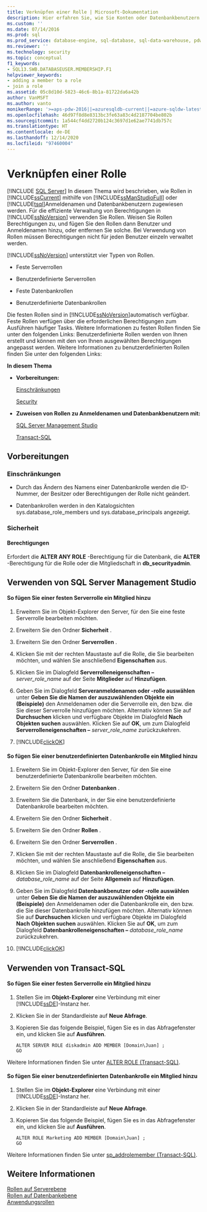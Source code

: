 ```yaml
---
title: Verknüpfen einer Rolle | Microsoft-Dokumentation
description: Hier erfahren Sie, wie Sie Konten oder Datenbankbenutzern in SQL Server mithilfe von SQL Server Management Studio oder Transact-SQL Rollen zuweisen. Verwenden Sie Rollen, um Berechtigungen zu verwalten.
ms.custom: ''
ms.date: 07/14/2016
ms.prod: sql
ms.prod_service: database-engine, sql-database, sql-data-warehouse, pdw
ms.reviewer: ''
ms.technology: security
ms.topic: conceptual
f1_keywords:
- SQL13.SWB.DATABASEUSER.MEMBERSHIP.F1
helpviewer_keywords:
- adding a member to a role
- join a role
ms.assetid: 05c8d10d-5823-46c6-8b1a-81722da6a42b
author: VanMSFT
ms.author: vanto
monikerRange: '>=aps-pdw-2016||=azuresqldb-current||=azure-sqldw-latest||>=sql-server-2016||>=sql-server-linux-2017||=azuresqldb-mi-current'
ms.openlocfilehash: 46d97f8d8e8313bc3fe63a83c4d2187704be802b
ms.sourcegitcommit: 1a544cf4dd2720b124c3697d1e62ae7741db757c
ms.translationtype: HT
ms.contentlocale: de-DE
ms.lasthandoff: 12/14/2020
ms.locfileid: "97460004"
---
```

# <a name="join-a-role"></a>Verknüpfen einer Rolle
[!INCLUDE [SQL Server](../../../includes/applies-to-version/sql-asdb-asdbmi-asa-pdw.md)]
  In diesem Thema wird beschrieben, wie Rollen in [!INCLUDE[ssCurrent](../../../includes/sscurrent-md.md)] mithilfe von [!INCLUDE[ssManStudioFull](../../../includes/ssmanstudiofull-md.md)] oder [!INCLUDE[tsql](../../../includes/tsql-md.md)]Anmeldenamen und Datenbankbenutzern zugewiesen werden. Für die effiziente Verwaltung von Berechtigungen in [!INCLUDE[ssNoVersion](../../../includes/ssnoversion-md.md)] verwenden Sie Rollen. Weisen Sie Rollen Berechtigungen zu, und fügen Sie den Rollen dann Benutzer und Anmeldenamen hinzu, oder entfernen Sie solche. Bei Verwendung von Rollen müssen Berechtigungen nicht für jeden Benutzer einzeln verwaltet werden.  
  
 [!INCLUDE[ssNoVersion](../../../includes/ssnoversion-md.md)] unterstützt vier Typen von Rollen.  
  
-   Feste Serverrollen  
  
-   Benutzerdefinierte Serverrollen  
  
-   Feste Datenbankrollen  
  
-   Benutzerdefinierte Datenbankrollen  
  
 Die festen Rollen sind in [!INCLUDE[ssNoVersion](../../../includes/ssnoversion-md.md)]automatisch verfügbar. Feste Rollen verfügen über die erforderlichen Berechtigungen zum Ausführen häufiger Tasks. Weitere Informationen zu festen Rollen finden Sie unter den folgenden Links: Benutzerdefinierte Rollen werden von Ihnen erstellt und können mit den von Ihnen ausgewählten Berechtigungen angepasst werden. Weitere Informationen zu benutzerdefinierten Rollen finden Sie unter den folgenden Links:  
  
 **In diesem Thema**  
  
-   **Vorbereitungen:**  
  
     [Einschränkungen](#Restrictions)  
  
     [Security](#Security)  
  
-   **Zuweisen von Rollen zu Anmeldenamen und Datenbankbenutzern mit:**  
  
     [SQL Server Management Studio](#SSMSProcedure)  
  
     [Transact-SQL](#TsqlProcedure)  
  
##  <a name="before-you-begin"></a><a name="BeforeYouBegin"></a> Vorbereitungen  
  
###  <a name="limitations-and-restrictions"></a><a name="Restrictions"></a> Einschränkungen  
  
-   Durch das Ändern des Namens einer Datenbankrolle werden die ID-Nummer, der Besitzer oder Berechtigungen der Rolle nicht geändert.  
  
-   Datenbankrollen werden in den Katalogsichten sys.database_role_members und sys.database_principals angezeigt.  
  
###  <a name="security"></a><a name="Security"></a> Sicherheit  
  
####  <a name="permissions"></a><a name="Permissions"></a> Berechtigungen  
 Erfordert die **ALTER ANY ROLE** -Berechtigung für die Datenbank, die **ALTER** -Berechtigung für die Rolle oder die Mitgliedschaft in **db_securityadmin**.  
  
##  <a name="using-sql-server-management-studio"></a><a name="SSMSProcedure"></a> Verwenden von SQL Server Management Studio  
  
#### <a name="to-add-a-member-to-a-fixed-server-role"></a>So fügen Sie einer festen Serverrolle ein Mitglied hinzu  
  
1.  Erweitern Sie im Objekt-Explorer den Server, für den Sie eine feste Serverrolle bearbeiten möchten.  
  
2.  Erweitern Sie den Ordner **Sicherheit** .  
  
3.  Erweitern Sie den Ordner **Serverrollen** .  
  
4.  Klicken Sie mit der rechten Maustaste auf die Rolle, die Sie bearbeiten möchten, und wählen Sie anschließend **Eigenschaften** aus.  
  
5.  Klicken Sie im Dialogfeld **Serverrolleneigenschaften –** _server\_role\_name_ auf der Seite **Mitglieder** auf **Hinzufügen**.  
  
6.  Geben Sie im Dialogfeld **Serveranmeldenamen oder -rolle auswählen** unter **Geben Sie die Namen der auszuwählenden Objekte ein (Beispiele)** den Anmeldenamen oder die Serverrolle ein, den bzw. die Sie dieser Serverrolle hinzufügen möchten. Alternativ können Sie auf **Durchsuchen** klicken und verfügbare Objekte im Dialogfeld **Nach Objekten suchen** auswählen. Klicken Sie auf **OK**, um zum Dialogfeld **Serverrolleneigenschaften –** _server\_role\_name_ zurückzukehren.  
  
7.  [!INCLUDE[clickOK](../../../includes/clickok-md.md)]  
  
#### <a name="to-add-a-member-to-a-user-defined-database-role"></a>So fügen Sie einer benutzerdefinierten Datenbankrolle ein Mitglied hinzu  
  
1.  Erweitern Sie im Objekt-Explorer den Server, für den Sie eine benutzerdefinierte Datenbankrolle bearbeiten möchten.  
  
2.  Erweitern Sie den Ordner **Datenbanken** .  
  
3.  Erweitern Sie die Datenbank, in der Sie eine benutzerdefinierte Datenbankrolle bearbeiten möchten.  
  
4.  Erweitern Sie den Ordner **Sicherheit** .  
  
5.  Erweitern Sie den Ordner **Rollen** .  
  
6.  Erweitern Sie den Ordner **Serverrollen** .  
  
7.  Klicken Sie mit der rechten Maustaste auf die Rolle, die Sie bearbeiten möchten, und wählen Sie anschließend **Eigenschaften** aus.  
  
8.  Klicken Sie im Dialogfeld **Datenbankrolleneigenschaften –** _database\_role\_name_ auf der Seite **Allgemein** auf **Hinzufügen**.  
  
9. Geben Sie im Dialogfeld **Datenbankbenutzer oder -rolle auswählen** unter **Geben Sie die Namen der auszuwählenden Objekte ein (Beispiele)** den Anmeldenamen oder die Datenbankrolle ein, den bzw. die Sie dieser Datenbankrolle hinzufügen möchten. Alternativ können Sie auf **Durchsuchen** klicken und verfügbare Objekte im Dialogfeld **Nach Objekten suchen** auswählen. Klicken Sie auf **OK**, um zum Dialogfeld **Datenbankrolleneigenschaften –** _database\_role\_name_ zurückzukehren.  
  
10. [!INCLUDE[clickOK](../../../includes/clickok-md.md)]  
  
##  <a name="using-transact-sql"></a><a name="TsqlProcedure"></a> Verwenden von Transact-SQL  
  
#### <a name="to-add-a-member-to-a-fixed-server-role"></a>So fügen Sie einer festen Serverrolle ein Mitglied hinzu  
  
1.  Stellen Sie im **Objekt-Explorer** eine Verbindung mit einer [!INCLUDE[ssDE](../../../includes/ssde-md.md)]-Instanz her.  
  
2.  Klicken Sie in der Standardleiste auf **Neue Abfrage**.  
  
3.  Kopieren Sie das folgende Beispiel, fügen Sie es in das Abfragefenster ein, und klicken Sie auf **Ausführen**.  
  
    ```  
    ALTER SERVER ROLE diskadmin ADD MEMBER [Domain\Juan] ;  
    GO  
    ```  
  
 Weitere Informationen finden Sie unter [ALTER ROLE &#40;Transact-SQL&#41;](../../../t-sql/statements/alter-role-transact-sql.md).  
  
#### <a name="to-add-a-member-to-a-user-defined-database-role"></a>So fügen Sie einer benutzerdefinierten Datenbankrolle ein Mitglied hinzu  
  
1.  Stellen Sie im **Objekt-Explorer** eine Verbindung mit einer [!INCLUDE[ssDE](../../../includes/ssde-md.md)]-Instanz her.  
  
2.  Klicken Sie in der Standardleiste auf **Neue Abfrage**.  
  
3.  Kopieren Sie das folgende Beispiel, fügen Sie es in das Abfragefenster ein, und klicken Sie auf **Ausführen**.  
  
    ```  
    ALTER ROLE Marketing ADD MEMBER [Domain\Juan] ;  
    GO  
    ```  
  
 Weitere Informationen finden Sie unter [sp_addrolemember &#40;Transact-SQL&#41;](../../../relational-databases/system-stored-procedures/sp-addrolemember-transact-sql.md).  
  
## <a name="see-also"></a>Weitere Informationen  
 [Rollen auf Serverebene](../../../relational-databases/security/authentication-access/server-level-roles.md)   
 [Rollen auf Datenbankebene](../../../relational-databases/security/authentication-access/database-level-roles.md)   
 [Anwendungsrollen](../../../relational-databases/security/authentication-access/application-roles.md)  
  
  
